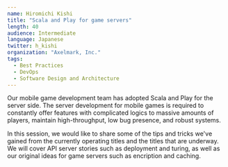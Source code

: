 ```yaml
---
name: Hiromichi Kishi
title: "Scala and Play for game servers"
length: 40
audience: Intermediate
language: Japanese
twitter: h_kishi
organization: "Axelmark, Inc."
tags:
  - Best Practices
  - DevOps
  - Software Design and Architecture
---
```

Our mobile game development team has adopted Scala and Play for the server side.
The server development for mobile games is required to constantly offer features with complicated logics to massive amounts of players, maintain high-throughput, low bug presence, and robust systems.

In this session, we would like to share some of the tips and tricks we've gained from the currently operating titles and the titles that are underway.
We will cover API server stories such as deployment and turing, as well as our original ideas for game servers such as encription and caching.

